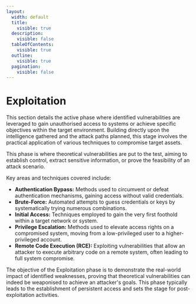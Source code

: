 ```yaml
---
layout:
  width: default
  title:
    visible: true
  description:
    visible: false
  tableOfContents:
    visible: true
  outline:
    visible: true
  pagination:
    visible: false
---
```


# Exploitation

This section details the active phase where identified vulnerabilities are leveraged to gain unauthorised access to systems or achieve specific objectives within the target environment. Building directly upon the intelligence gathered and the attack paths planned, this stage involves the practical application of various techniques to compromise target assets.

This phase is where theoretical vulnerabilities are put to the test, aiming to establish control, extract sensitive information, or prove the feasibility of an attack scenario.

Key areas and techniques covered include:

* **Authentication Bypass:** Methods used to circumvent or defeat authentication mechanisms, gaining access without valid credentials.
* **Brute-Force:** Automated attempts to guess credentials or keys by systematically trying numerous combinations.
* **Initial Access:** Techniques employed to gain the very first foothold within a target network or system.
* **Privilege Escalation:** Methods used to elevate access rights on a compromised system, moving from a low-privileged user to a higher-privileged account.
* **Remote Code Execution (RCE):** Exploiting vulnerabilities that allow an attacker to execute arbitrary code on a remote system, often leading to full system compromise.

The objective of the Exploitation phase is to demonstrate the real-world impact of identified weaknesses, proving that theoretical vulnerabilities can indeed be weaponised to achieve an attacker's goals. This phase typically leads to the establishment of persistent access and sets the stage for post-exploitation activities.
